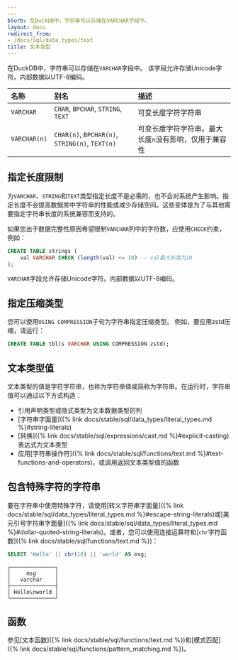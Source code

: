 ```yaml
---
---
blurb: 在DuckDB中，字符串可以存储在VARCHAR字段中。
layout: docu
redirect_from:
- /docs/sql/data_types/text
title: 文本类型
---
```


在DuckDB中，字符串可以存储在`VARCHAR`字段中。
该字段允许存储Unicode字符。内部数据以UTF-8编码。

| 名称 | 别名 | 描述 |
|:---|:---|:---|
| `VARCHAR` | `CHAR`, `BPCHAR`, `STRING`, `TEXT` | 可变长度字符字符串 |
| `VARCHAR(n)` | `CHAR(n)`, `BPCHAR(n)`, `STRING(n)`, `TEXT(n)` | 可变长度字符字符串。最大长度`n`没有影响，仅用于兼容性 |

## 指定长度限制

为`VARCHAR`、`STRING`和`TEXT`类型指定长度不是必需的，也不会对系统产生影响。指定长度不会提高数据库中字符串的性能或减少存储空间。这些变体是为了与其他需要指定字符串长度的系统兼容而支持的。

如果您出于数据完整性原因希望限制`VARCHAR`列中的字符数，应使用`CHECK`约束，例如：

```sql
CREATE TABLE strings (
    val VARCHAR CHECK (length(val) <= 10) -- val最大长度为10
);
```

`VARCHAR`字段允许存储Unicode字符。内部数据以UTF-8编码。

## 指定压缩类型

您可以使用`USING COMPRESSION`子句为字符串指定压缩类型。
例如，要应用zstd压缩，请运行：

```sql
CREATE TABLE tbl(s VARCHAR USING COMPRESSION zstd);
```

## 文本类型值

文本类型的值是字符字符串，也称为字符串值或简称为字符串。在运行时，字符串值可以通过以下方式构造：

* 引用声明类型或隐式类型为文本数据类型的列
* [字符串字面量]({% link docs/stable/sql/data_types/literal_types.md %}#string-literals)
* [转换]({% link docs/stable/sql/expressions/cast.md %}#explicit-casting)表达式为文本类型
* 应用[字符串操作符]({% link docs/stable/sql/functions/text.md %}#text-functions-and-operators)，或调用返回文本类型值的函数

## 包含特殊字符的字符串

要在字符串中使用特殊字符，请使用[转义字符串字面量]({% link docs/stable/sql/data_types/literal_types.md %}#escape-string-literals)或[美元引号字符串字面量]({% link docs/stable/sql/data_types/literal_types.md %}#dollar-quoted-string-literals)。或者，您可以使用连接运算符和[`chr`字符函数]({% link docs/stable/sql/functions/text.md %})：

```sql
SELECT 'Hello' || chr(10) || 'world' AS msg;
```

```text
┌──────────────┐
│     msg      │
│   varchar    │
├──────────────┤
│ Hello\nworld │
└──────────────┘
```

## 函数

参见[文本函数]({% link docs/stable/sql/functions/text.md %})和[模式匹配]({% link docs/stable/sql/functions/pattern_matching.md %})。